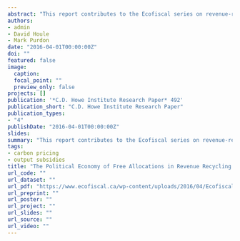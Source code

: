```yaml
---
abstract: "This report contributes to the Ecofiscal series on revenue-recycling instruments by discussing the free allocation of emissions permits. Free allocation has similarities to other forms of revenue recycling in that it confers a benefit upon its recipients, reducing their financial burden associated with climate policy. There are three main reasons for using free allocation: (1) it is a more precise mechanism to compensate those who are harmed the most from the introduction of carbon pricing; (2) it can help build political support by ameliorating competitiveness risks for vulnerable firms and building constituencies with a vested interest in seeing carbon markets maintained; and (3) free allocations are a useful tool for managing through a period of patchwork climate policy by mitigating emissions leakage—the shifting of polluting industry from jurisdictions with stringent climate regulations to those with lax or non-existent policies. The manner in which permits are allocated matters and we contrast two main methods: grandfathering and output-based allocations. While in the case of grandfathering, firms are incentivized to reduce emissions, which allows them to sell their allowances, it also creates a moral hazard, as firms might discount the value of free allowances or reduce production for the purpose of selling unused allowances, potentially exacerbating the problem of emissions leakage. Under an output-based allocation, firms are incentivized to reduce their emission intensity (i.e., produce more while emitting less), but the incentive to reduce emissions by simply curtailing their production is weakened. To realize the full economic advantages of free allocations, including limiting emissions leakage, it is important that they be allocated on an output basis that is updated regularly rather than grandfathered on the basis of historical emissions."
authors:
- admin
- David Houle
- Mark Purdon
date: "2016-04-01T00:00:00Z"
doi: ""
featured: false
image:
  caption:
  focal_point: ""
  preview_only: false
projects: []
publication: '*C.D. Howe Institute Research Paper* 492'
publication_short: "C.D. Howe Institute Research Paper"
publication_types:
- "4"
publishDate: "2016-04-01T00:00:00Z"
slides:
summary: "This report contributes to the Ecofiscal series on revenue-recycling instruments by discussing the free allocation of emissions permits. Free allocation has similarities to other forms of revenue recycling in that it confers a benefit upon its recipients, reducing their financial burden associated with climate policy. There are three main reasons for using free allocation: (1) it is a more precise mechanism to compensate those who are harmed the most from the introduction of carbon pricing; (2) it can help build political support by ameliorating competitiveness risks for vulnerable firms and building constituencies with a vested interest in seeing carbon markets maintained; and (3) free allocations are a useful tool for managing through a period of patchwork climate policy by mitigating emissions leakage—the shifting of polluting industry from jurisdictions with stringent climate regulations to those with lax or non-existent policies. The manner in which permits are allocated matters and we contrast two main methods: grandfathering and output-based allocations. While in the case of grandfathering, firms are incentivized to reduce emissions, which allows them to sell their allowances, it also creates a moral hazard, as firms might discount the value of free allowances or reduce production for the purpose of selling unused allowances, potentially exacerbating the problem of emissions leakage. Under an output-based allocation, firms are incentivized to reduce their emission intensity (i.e., produce more while emitting less), but the incentive to reduce emissions by simply curtailing their production is weakened. To realize the full economic advantages of free allocations, including limiting emissions leakage, it is important that they be allocated on an output basis that is updated regularly rather than grandfathered on the basis of historical emissions."
tags:
- carbon pricing
- output subsidies
title: "The Political Economy of Free Allocations in Revenue Recycling: Six Position Papers on the Options for Recycling Carbon Pricing Revenue"
url_code: ""
url_dataset: ""
url_pdf: "https://www.ecofiscal.ca/wp-content/uploads/2016/04/Ecofiscal-Commission-Position-Papers-Options-Recycling-Carbon-Pricing-Revenue-April-6-2016.pdf"
url_preprint: ""
url_poster: ""
url_project: ""
url_slides: ""
url_source: ""
url_video: ""
---
```


